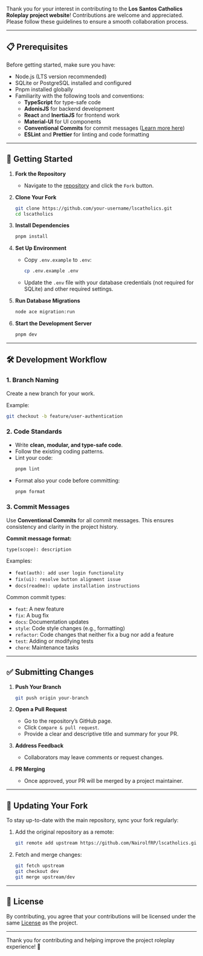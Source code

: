 Thank you for your interest in contributing to the **Los Santos Catholics Roleplay project website**! Contributions are welcome and appreciated. Please follow these guidelines to ensure a smooth collaboration process.

---

## 📋 Prerequisites

Before getting started, make sure you have:

- Node.js (LTS version recommended)
- SQLite or PostgreSQL installed and configured
- Pnpm installed globally
- Familiarity with the following tools and conventions:
    - **TypeScript** for type-safe code
    - **AdonisJS** for backend development
    - **React** and **InertiaJS** for frontend work
    - **Material-UI** for UI components
    - **Conventional Commits** for commit messages ([Learn more here](https://www.conventionalcommits.org/en/v1.0.0/))
    - **ESLint** and **Prettier** for linting and code formatting

---

## 🚀 Getting Started

1. **Fork the Repository**
    - Navigate to the [repository](https://github.com/NairolfRP/lscatholics) and click the `Fork` button.

2. **Clone Your Fork**
   ```sh
   git clone https://github.com/your-username/lscatholics.git
   cd lscatholics
   ```

3. **Install Dependencies**
   ```sh
   pnpm install
   ```

4. **Set Up Environment**
    - Copy `.env.example` to `.env`:
      ```sh
      cp .env.example .env
      ```
    - Update the `.env` file with your database credentials (not required for SQLite) and other required settings.

5. **Run Database Migrations**
   ```sh
   node ace migration:run
   ```

6. **Start the Development Server**
   ```sh
   pnpm dev
   ```

---

## 🛠 Development Workflow

### 1. Branch Naming

Create a new branch for your work.

Example:
```sh
git checkout -b feature/user-authentication
```

### 2. Code Standards

- Write **clean, modular, and type-safe code**.
- Follow the existing coding patterns.
- Lint your code:
  ```sh
  pnpm lint
  ```
- Format also your code before committing:
  ```sh
  pnpm format
  ```

### 3. Commit Messages

Use **Conventional Commits** for all commit messages. This ensures consistency and clarity in the project history.

**Commit message format:**
```
type(scope): description
```

Examples:
- `feat(auth): add user login functionality`
- `fix(ui): resolve button alignment issue`
- `docs(readme): update installation instructions`

Common commit types:
- `feat`: A new feature
- `fix`: A bug fix
- `docs`: Documentation updates
- `style`: Code style changes (e.g., formatting)
- `refactor`: Code changes that neither fix a bug nor add a feature
- `test`: Adding or modifying tests
- `chore`: Maintenance tasks

---

## ✅ Submitting Changes

1. **Push Your Branch**
   ```sh
   git push origin your-branch
   ```

2. **Open a Pull Request**
    - Go to the repository’s GitHub page.
    - Click `Compare & pull request`.
    - Provide a clear and descriptive title and summary for your PR.

3. **Address Feedback**
    - Collaborators may leave comments or request changes.

4. **PR Merging**
    - Once approved, your PR will be merged by a project maintainer.

---

## 🔄 Updating Your Fork

To stay up-to-date with the main repository, sync your fork regularly:

1. Add the original repository as a remote:
   ```sh
   git remote add upstream https://github.com/NairolfRP/lscatholics.git
   ```

2. Fetch and merge changes:
   ```sh
   git fetch upstream
   git checkout dev
   git merge upstream/dev
   ```

---

## 📜 License

By contributing, you agree that your contributions will be licensed under the same [License](LICENSE) as the project.

---

Thank you for contributing and helping improve the project roleplay experience! 🙌


